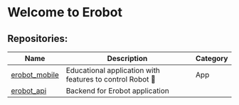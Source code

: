 # Welcome to Erobot
## Repositories:
| Name | Description | Category | 
| - | - | - |
|[erobot_mobile](https://github.com/erobotkh/erobot_mobile) |Educational application with features to control Robot 🤖|App|
|[erobot_api](https://github.com/erobotkh/erobot_mobile) |Backend for Erobot application||
